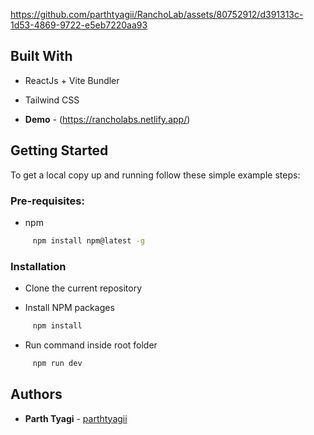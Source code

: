 https://github.com/parthtyagii/RanchoLab/assets/80752912/d391313c-1d53-4869-9722-e5eb7220aa93

## Built With

* ReactJs + Vite Bundler

* Tailwind CSS

* **Demo** - (https://rancholabs.netlify.app/)

## Getting Started

To get a local copy up and running follow these simple example steps:

### Pre-requisites:

* npm

```sh
     npm install npm@latest -g
```

### Installation

* Clone the current repository

* Install NPM packages

```sh
     npm install
```

* Run command inside root folder

```sh
     npm run dev
```

## Authors

* **Parth Tyagi** - [parthtyagii](https://github.com/parthtyagii)
